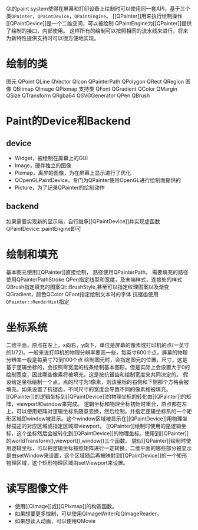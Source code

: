 Qt的paint system使得在屏幕和打印设备上绘制时可以使用同一套API，基于三个类`QPainter`，`QPaintDevice`，`QPaintEngine`。
[[QPainter]]用来执行绘制操作
[[QPaintDevice]]是一个二维空间，可以被绘制
QPaintEngine为[[QPainter]]提供了绘制的接口，内部使用。
这样所有的绘制可以按照相同的流水线来进行，将来为新特性提供支持时可以很方便地实现。
# 绘制的类
图元 QPoint QLine QVector QIcon QPainterPath QPolygon QRect QRegion
图像 QBitmap QImage QPixmap
支持类 QFont QGradient QColor QMargin QSize QTransform QRgba64 QSVGGenerator QPen QBrush
# Paint的Device和Backend
## device
- Widget，被绘制在屏幕上的GUI
- Image，硬件独立的图像
- Pixmap，离屏的图像，为在屏幕上显示进行了优化
- QOpenGLPaintDevice，专门为QPainter使用OpenGL进行绘制而提供的
- Picture，为了记录QPainter的绘制动作
## backend
如果需要实现新的显示端，自行继承[[QPaintDevice]]并实现虚函数QPaintDevice::paintEngine即可

# 绘制和填充
基本图元使用[[QPainter]]直接绘制，
路径使用QPainterPath，
需要填充的路径使用QPainterPathStroke
QPen指定线型和宽度，及末端样式，连接处的样式
QBrush指定填充的图案Qt::BrushStyle,甚至可以指定纹理图案以及渐变QGradient，颜色QColor
QFont指定绘制文本时的字体
抗锯齿使用`QPainter::RenderHint`指定
# 坐标系统
二维平面，原点在左上，x向右，y向下，单位是屏幕的像素或打印机的点(一英寸的1/72)。一般来说打印机的物理分辨率要高一些，每英寸600个点。屏幕的物理分辨率一般是每英寸72到100个点
绘制图元时，会指定图元的位置，尺寸，这是基于逻辑坐标的，会按照零宽度的线条绘制基本图形。但是实际上会设置大于0的绘制宽度，因此哪些像素将被填充，这是按抗锯齿和绘制宽度来共同决定的。
假设给定坐标绘制一个点，点的尺寸为1像素，则该坐标的右侧和下侧那个方格会被填充。如果设置了抗锯齿，不同尺寸的宽度会导致不同的像素格被填充。
[[QPainter]]的逻辑坐标到[[QPaintDevice]]的物理坐标的转化由[[QPainter]]的矩阵，viewport和window来完成。
逻辑坐标和物理坐标初始时重合，原点都在左上。可以使用矩阵对逻辑坐标系随意变换，然后绘制，并指定逻辑坐标系的一个矩形区域即window被显示。这个window区域被显示在[[QPaintDevice]]用物理坐标描述的对应区域或指定区域即viewport。
[[QPainter]]绘制时使用的是逻辑坐标，这个坐标然后会被转化到[[QPaintDevice]]的物理坐标。使用到[[QPainter]]的worldTransform(),viewport(),window()三个函数。
貌似[[QPainter]]绘制时使用逻辑坐标，可以把逻辑坐标按照矩阵进行一定转换，二维平面的哪些部分被显示是由setWindow来设置，这个区域随后再被映射到[[QPaintDevice]]的一个矩形物理区域，这个矩形物理区域由setViewport来设置。
# 读写图像文件
- 使用[[QImage]]或[[QPixmap]]的构造函数。
- 如果想要更多控制，可以使用QImageWriter和QImageReader。
- 如果想读入动画，可以使用QMovie
